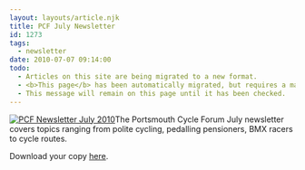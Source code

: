 ```yaml
---
layout: layouts/article.njk
title: PCF July Newsletter
id: 1273
tags:
  - newsletter
date: 2010-07-07 09:14:00
todo:
  - Articles on this site are being migrated to a new format.
  - <b>This page</b> has been automatically migrated, but requires a manual check-&amp;-tune to ensure the format and links all work as expected.
  - This message will remain on this page until it has been checked.
---
```


[![](http://www.pompeybug.co.uk/wp-content/uploads/2010/07/PCF-Newsletter-July-2010a-500-300x59.jpg "PCF Newsletter July 2010")](http://www.pompeybug.co.uk/wp-content/uploads/2010/07/PCF-Newsletter-July-2010.pdf)The Portsmouth Cycle Forum July newsletter covers topics ranging from polite cycling, pedalling pensioners, BMX racers to cycle routes.

Download your copy [here](http://www.pompeybug.co.uk/wp-content/uploads/2010/07/PCF-Newsletter-July-2010.pdf).